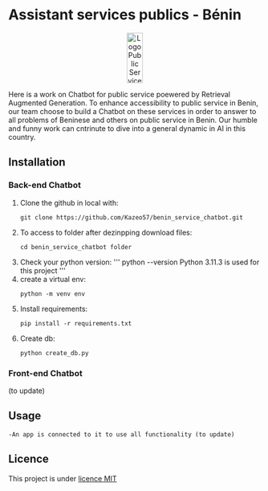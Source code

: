 # Assistant services publics - Bénin

<div align="center">
  <img src="https://archive.apdp.bj/wp-content/uploads/2020/06/banorservicepub-scaled.jpg" alt="Logo Public Service" width="25%" height="100">
</div>


<!--├──
├──
├──-->
Here is  a work on Chatbot for public service poewered by Retrieval Augmented Generation.
To enhance accessibility to public service in Benin, our team choose to build a Chatbot on these services in order to answer to all problems of Beninese and others on public service in Benin. Our humble and funny work can cntrinute to dive into a general dynamic in AI in this country.

## Installation

### Back-end Chatbot
1. Clone the github in local with:
   ```
   git clone https://github.com/Kazeo57/benin_service_chatbot.git
   ```
2. To access  to folder after dezinpping download files:
   ```
   cd benin_service_chatbot folder 
   ```
3. Check your python version:
   '''
   python --version
   Python 3.11.3 is used for this project 
   '''
4. create a virtual env:
   ```
   python -m venv env
   ```
5. Install requirements:
   ``` 
   pip install -r requirements.txt
   ```
6. Create db:
   ``` 
   python create_db.py
   ```

### Front-end Chatbot
   (to update)

   
## Usage
   
   ```
   -An app is connected to it to use all functionality (to update)
   ```


## Licence
This project is under  [licence MIT](LICENSE)






